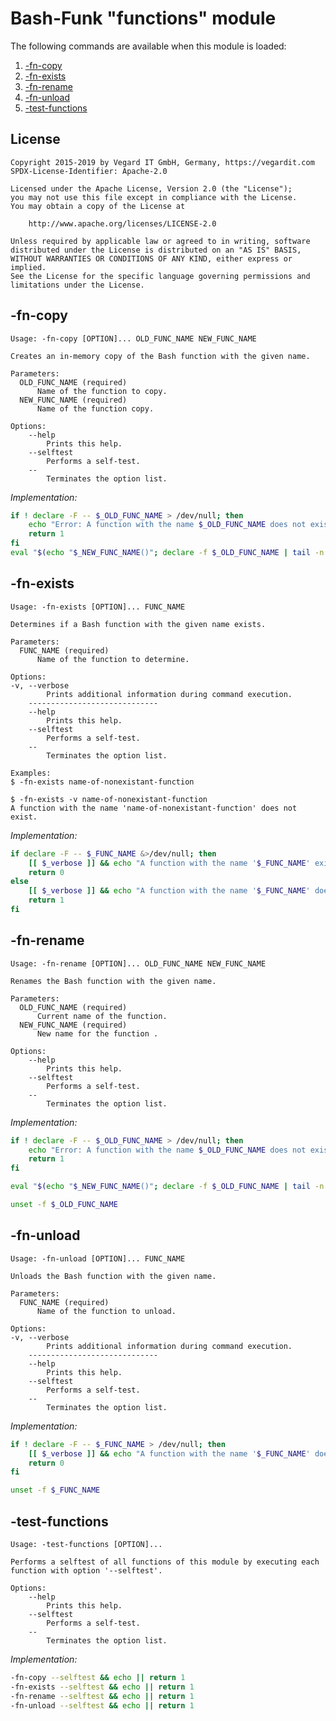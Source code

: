 # Bash-Funk "functions" module

[//]: # (THIS FILE IS GENERATED BY BASH-FUNK GENERATOR)

The following commands are available when this module is loaded:

1. [-fn-copy](#-fn-copy)
1. [-fn-exists](#-fn-exists)
1. [-fn-rename](#-fn-rename)
1. [-fn-unload](#-fn-unload)
1. [-test-functions](#-test-functions)


## <a name="license"></a>License

```
Copyright 2015-2019 by Vegard IT GmbH, Germany, https://vegardit.com
SPDX-License-Identifier: Apache-2.0

Licensed under the Apache License, Version 2.0 (the "License");
you may not use this file except in compliance with the License.
You may obtain a copy of the License at

    http://www.apache.org/licenses/LICENSE-2.0

Unless required by applicable law or agreed to in writing, software
distributed under the License is distributed on an "AS IS" BASIS,
WITHOUT WARRANTIES OR CONDITIONS OF ANY KIND, either express or implied.
See the License for the specific language governing permissions and
limitations under the License.
```


## <a name="-fn-copy"></a>-fn-copy

```
Usage: -fn-copy [OPTION]... OLD_FUNC_NAME NEW_FUNC_NAME

Creates an in-memory copy of the Bash function with the given name.

Parameters:
  OLD_FUNC_NAME (required)
      Name of the function to copy.
  NEW_FUNC_NAME (required)
      Name of the function copy.

Options:
    --help 
        Prints this help.
    --selftest 
        Performs a self-test.
    --
        Terminates the option list.
```

*Implementation:*
```bash
if ! declare -F -- $_OLD_FUNC_NAME > /dev/null; then
    echo "Error: A function with the name $_OLD_FUNC_NAME does not exist."
    return 1
fi
eval "$(echo "$_NEW_FUNC_NAME()"; declare -f $_OLD_FUNC_NAME | tail -n +2)"
```


## <a name="-fn-exists"></a>-fn-exists

```
Usage: -fn-exists [OPTION]... FUNC_NAME

Determines if a Bash function with the given name exists.

Parameters:
  FUNC_NAME (required)
      Name of the function to determine.

Options:
-v, --verbose 
        Prints additional information during command execution.
    -----------------------------
    --help 
        Prints this help.
    --selftest 
        Performs a self-test.
    --
        Terminates the option list.

Examples:
$ -fn-exists name-of-nonexistant-function

$ -fn-exists -v name-of-nonexistant-function
A function with the name 'name-of-nonexistant-function' does not exist.
```

*Implementation:*
```bash
if declare -F -- $_FUNC_NAME &>/dev/null; then
    [[ $_verbose ]] && echo "A function with the name '$_FUNC_NAME' exists." || :
    return 0
else
    [[ $_verbose ]] && echo "A function with the name '$_FUNC_NAME' does not exist." || :
    return 1
fi
```


## <a name="-fn-rename"></a>-fn-rename

```
Usage: -fn-rename [OPTION]... OLD_FUNC_NAME NEW_FUNC_NAME

Renames the Bash function with the given name.

Parameters:
  OLD_FUNC_NAME (required)
      Current name of the function.
  NEW_FUNC_NAME (required)
      New name for the function .

Options:
    --help 
        Prints this help.
    --selftest 
        Performs a self-test.
    --
        Terminates the option list.
```

*Implementation:*
```bash
if ! declare -F -- $_OLD_FUNC_NAME > /dev/null; then
    echo "Error: A function with the name $_OLD_FUNC_NAME does not exist."
    return 1
fi

eval "$(echo "$_NEW_FUNC_NAME()"; declare -f $_OLD_FUNC_NAME | tail -n +2)"

unset -f $_OLD_FUNC_NAME
```


## <a name="-fn-unload"></a>-fn-unload

```
Usage: -fn-unload [OPTION]... FUNC_NAME

Unloads the Bash function with the given name.

Parameters:
  FUNC_NAME (required)
      Name of the function to unload.

Options:
-v, --verbose 
        Prints additional information during command execution.
    -----------------------------
    --help 
        Prints this help.
    --selftest 
        Performs a self-test.
    --
        Terminates the option list.
```

*Implementation:*
```bash
if ! declare -F -- $_FUNC_NAME > /dev/null; then
    [[ $_verbose ]] && echo "A function with the name '$_FUNC_NAME' does not exist." || :
    return 0
fi

unset -f $_FUNC_NAME
```


## <a name="-test-functions"></a>-test-functions

```
Usage: -test-functions [OPTION]...

Performs a selftest of all functions of this module by executing each function with option '--selftest'.

Options:
    --help 
        Prints this help.
    --selftest 
        Performs a self-test.
    --
        Terminates the option list.
```

*Implementation:*
```bash
-fn-copy --selftest && echo || return 1
-fn-exists --selftest && echo || return 1
-fn-rename --selftest && echo || return 1
-fn-unload --selftest && echo || return 1
```
